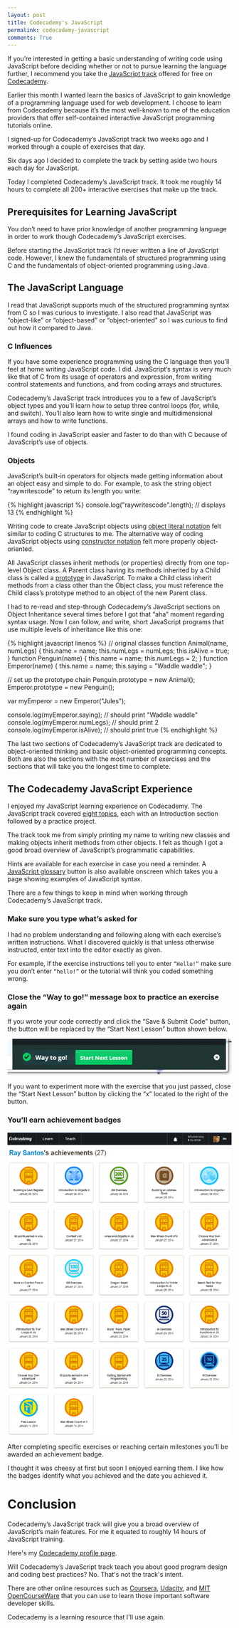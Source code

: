 ```yaml
---
layout: post
title: Codecademy's JavaScript 
permalink: codecademy-javascript
comments: True
---
```


If you’re interested in getting a basic understanding of writing code using JavaScript before deciding whether or not to pursue learning the language further, I recommend you take the [JavaScript track](http://www.codecademy.com/tracks/javascript) offered for free on [Codecademy](http://www.codecademy.com/).

Earlier this month I wanted learn the basics of JavaScript to gain knowledge of a programming language used for web development. I choose to learn from Codecademy because it’s the most well-known to me of the education providers that offer self-contained interactive JavaScript programming tutorials online.

I signed-up for Codecademy’s JavaScript track two weeks ago and I worked through a couple of exercises that day. 

Six days ago I decided to complete the track by setting aside two hours each day for JavaScript.

Today I completed Codecademy’s JavaScript track. It took me roughly 14 hours to complete all 200+ interactive exercises that make up the track.

## Prerequisites for Learning JavaScript

You don’t need to have prior knowledge of another programming language in order to work though Codecademy’s JavaScript exercises.

Before starting the JavaScript track I’d never written a line of JavaScript code. However, I knew the fundamentals of structured programming using C and the fundamentals of object-oriented programming using Java.

## The JavaScript Language

I read that JavaScript supports much of the structured programming syntax from C so I was curious to investigate. I also read that JavaScript was “object-like” or “object-based” or “object-oriented” so I was curious to find out how it compared to Java.

### C Influences

If you have some experience programming using the C language then you’ll feel at home writing JavaScript code. I did. JavaScript’s syntax is very much like that of C from its usage of operators and expression, from writing control statements and functions, and from coding arrays and structures.

Codecademy’s JavaScript track introduces you to a few of JavaScript’s object types and you’ll learn how to setup three control loops (for, while, and switch). You’ll also learn how to write single and multidimensional arrays and how to write functions.

I found coding in JavaScript easier and faster to do than with C because of JavaScript’s use of objects.

### Objects

JavaScript’s built-in operators for objects made getting information about an object easy and simple to do. For example, to ask the string object “raywritescode” to return its length you write:

{% highlight javascript %}
console.log("raywritescode".length);   // displays 13
{% endhighlight %}

Writing code to create JavaScript objects using [object literal notation](https://developer.mozilla.org/en-US/docs/Web/JavaScript/Guide/Working_with_Objects#Using_object_initializers) felt similar to coding C structures to me. The alternative way of coding JavaScript objects using [constructor notation](https://developer.mozilla.org/en-US/docs/Web/JavaScript/Guide/Working_with_Objects#Using_a_constructor_function) felt more properly object-oriented.

All JavaScript classes inherit methods (or properties) directly from one top-level Object class. A Parent class having its methods inherited by a Child class is called a [prototype](https://developer.mozilla.org/en-US/docs/Web/JavaScript/Guide/Working_with_Objects#Inheritance) in JavaScript. To make a Child class inherit methods from a class other than the Object class, you must reference the Child class’s prototype method to an object of the new Parent class.

I had to re-read and step-through Codecademy’s JavaScript sections on Object Inheritance several times before I got that “aha” moment regarding syntax usage. Now I can follow, and write, short JavaScript programs that use multiple levels of inheritance like this one:

{% highlight javascript linenos %}
// original classes
function Animal(name, numLegs) {
    this.name = name;
    this.numLegs = numLegs;
    this.isAlive = true;
}
function Penguin(name) {
    this.name = name;
    this.numLegs = 2;
}
function Emperor(name) {
    this.name = name;
    this.saying = "Waddle waddle";
}

// set up the prototype chain
Penguin.prototype = new Animal();
Emperor.prototype = new Penguin();

var myEmperor = new Emperor("Jules");

console.log(myEmperor.saying); // should print "Waddle waddle"
console.log(myEmperor.numLegs); // should print 2
console.log(myEmperor.isAlive); // should print true
{% endhighlight %}

The last two sections of Codecademy’s JavaScript track are dedicated to object-oriented thinking and basic object-oriented programming concepts. Both are also the sections with the most number of exercises and the sections that will take you the longest time to complete.

## The Codecademy JavaScript Experience

I enjoyed my JavaScript learning experience on Codecademy. The JavaScript track covered [eight topics](http://www.codecademy.com/tracks/javascript), each with an Introduction section followed by a practice project. 

The track took me from simply printing my name to writing new classes and making objects inherit methods from other objects. I felt as though I got a good broad overview of JavaScript’s programmatic capabilities.

Hints are available for each exercise in case you need a reminder. A [JavaScript glossary](http://www.codecademy.com/glossary/javascript) button is also available onscreen which takes you a page showing examples of JavaScript syntax.

There are a few things to keep in mind when working through Codecademy’s JavaScript track.

### Make sure you type what’s asked for

I had no problem understanding and following along with each exercise’s written instructions. What I discovered quickly is that unless otherwise instructed, enter text into the editor exactly as given.

For example, if the exercise instructions tell you to enter `“Hello!”` make sure you don’t enter `“hello!”` or the tutorial will think you coded something wrong.

### Close the “Way to go!” message box to practice an exercise again

If you wrote your code correctly and click the “Save & Submit Code” button, the button will be replaced by the “Start Next Lesson” button shown below.

![wayToGo](/images/wayToGo.png)

If you want to experiment more with the exercise that you just passed, close the “Start Next Lesson” button by clicking the “x” located to the right of the button.

### You’ll earn achievement badges

![javascriptBadges](/images/javascriptBadges.png)

After completing specific exercises or reaching certain milestones you’ll be awarded an achievement badge. 

I thought it was cheesy at first but soon I enjoyed earning them. I like how the badges identify what you achieved and the date you achieved it.

# Conclusion

Codecademy’s JavaScript track will give you a broad overview of JavaScript’s main features. For me it equated to roughly 14 hours of JavaScript training.

Here's my [Codecademy profile page](http://www.codecademy.com/raywritescode). 

Will Codecademy’s JavaScript track teach you about good program design and coding best practices? No. That's not the track's intent.  

There are other online resources such as [Coursera](https://www.coursera.org/), [Udacity](https://www.udacity.com/), and [MIT OpenCourseWare](http://ocw.mit.edu/index.htm) that you can use to learn those important software developer skills.

Codecademy is a learning resource that I'll use again.
